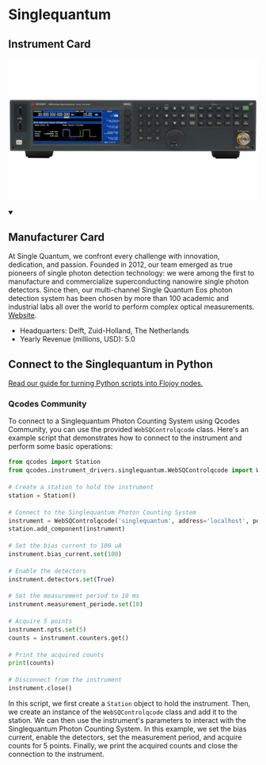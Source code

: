 
# Singlequantum

## Instrument Card

<div className="flex">

<div>



</div>

![](./Singlequantum.jpg)

</div>

>

<details open>
<summary><h2>Manufacturer Card</h2></summary>

At Single Quantum, we confront every challenge with innovation, dedication, and passion. Founded in 2012, our team emerged as true pioneers of single photon detection technology: we were among the first to manufacture and commercialize superconducting nanowire single photon detectors. Since then, our multi-channel Single Quantum Eos photon detection system has been chosen by more than 100 academic and industrial labs all over the world to perform complex optical measurements. <a href="https://singlequantum.com/">Website</a>.

<ul>
  <li>Headquarters: Delft, Zuid-Holland, The Netherlands</li>
  <li>Yearly Revenue (millions, USD): 5.0</li>
</ul>
</details>

## Connect to the Singlequantum in Python

[Read our guide for turning Python scripts into Flojoy nodes.](https://docs.flojoy.ai/custom-nodes/creating-custom-node/)


### Qcodes Community

To connect to a Singlequantum Photon Counting System using Qcodes Community, you can use the provided `WebSQControlqcode` class. Here's an example script that demonstrates how to connect to the instrument and perform some basic operations:

```python
from qcodes import Station
from qcodes.instrument_drivers.singlequantum.WebSQControlqcode import WebSQControlqcode

# Create a station to hold the instrument
station = Station()

# Connect to the Singlequantum Photon Counting System
instrument = WebSQControlqcode('singlequantum', address='localhost', port=12000)
station.add_component(instrument)

# Set the bias current to 100 uA
instrument.bias_current.set(100)

# Enable the detectors
instrument.detectors.set(True)

# Set the measurement period to 10 ms
instrument.measurement_periode.set(10)

# Acquire 5 points
instrument.npts.set(5)
counts = instrument.counters.get()

# Print the acquired counts
print(counts)

# Disconnect from the instrument
instrument.close()
```

In this script, we first create a `Station` object to hold the instrument. Then, we create an instance of the `WebSQControlqcode` class and add it to the station. We can then use the instrument's parameters to interact with the Singlequantum Photon Counting System. In this example, we set the bias current, enable the detectors, set the measurement period, and acquire counts for 5 points. Finally, we print the acquired counts and close the connection to the instrument.


